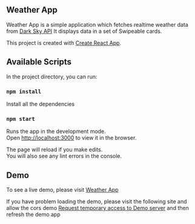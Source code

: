 ## Weather App

Weather App is a simple application which fetches realtime weather data from [Dark Sky API](https://darksky.net/dev)
It displays data in a set of Swipeable cards.

This project is created with [Create React App](https://github.com/facebook/create-react-app).

## Available Scripts

In the project directory, you can run:

### `npm install`

Install all the dependencies

### `npm start`

Runs the app in the development mode.<br>
Open [http://localhost:3000](http://localhost:3000) to view it in the browser.

The page will reload if you make edits.<br>
You will also see any lint errors in the console.

## Demo

To see a live demo, please visit [Weather App](https://treesaweatherapp0987.web.app/)

If you have problem loading the demo, please visit the following site and allow the cors demo
[Request temporary access to Demo server](https://cors-anywhere.herokuapp.com/corsdemo) and then refresh the demo app

